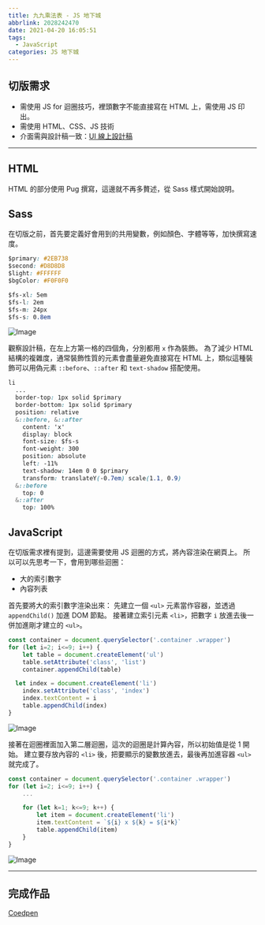 ```yaml
---
title: 九九乘法表 - JS 地下城
abbrlink: 2028242470
date: 2021-04-20 16:05:51
tags:
  - JavaScript
categories: JS 地下城
---
```

## 切版需求
* 需使用 JS for 迴圈技巧，裡頭數字不能直接寫在 HTML 上，需使用 JS 印出。
* 需使用 HTML、CSS、JS 技術
* 介面需與設計稿一致：[UI 線上設計稿](https://xd.adobe.com/spec/256981fc-ef65-4d9b-773c-45d8ef0353c6-5358/screen/50fba855-bde7-4771-b73c-3fd839418cf0/specs/)

<!--more-->

---
## HTML
HTML 的部分使用 Pug 撰寫，這邊就不再多贅述，從 Sass 樣式開始說明。
## Sass
在切版之前，首先要定義好會用到的共用變數，例如顏色、字體等等，加快撰寫速度。
```css
$primary: #2EB738
$second: #D8D8D8
$light: #FFFFFF
$bgColor: #F0F0F0

$fs-xl: 5em
$fs-l: 2em
$fs-m: 24px
$fs-s: 0.8em
```

![Image](https://i.imgur.com/0x9i804.png?300x)

觀察設計稿，在左上方第一格的四個角，分別都用 `x` 作為裝飾。
為了減少 HTML 結構的複雜度，通常裝飾性質的元素會盡量避免直接寫在 HTML 上，類似這種裝飾可以用偽元素 `::before`、`::after` 和 `text-shadow` 搭配使用。
```css
li
  ...
  border-top: 1px solid $primary
  border-bottom: 1px solid $primary
  position: relative
  &::before, &::after
    content: 'x'
    display: block
    font-size: $fs-s
    font-weight: 300
    position: absolute
    left: -11%
    text-shadow: 14em 0 0 $primary
    transform: translateY(-0.7em) scale(1.1, 0.9)
  &::before
    top: 0
  &::after
    top: 100%
```

## JavaScript
在切版需求裡有提到，這邊需要使用 JS 迴圈的方式，將內容渲染在網頁上。
所以可以先思考一下，會用到哪些迴圈：
* 大的索引數字
* 內容列表

首先要將大的索引數字渲染出來：
先建立一個 `<ul>` 元素當作容器，並透過 `appendChild()` 加進 DOM 節點。
接著建立索引元素 `<li>`，把數字 `i` 放進去後一併加進剛才建立的 `<ul>`。
```javascript
const container = document.querySelector('.container .wrapper')
for (let i=2; i<=9; i++) {
	let table = document.createElement('ul')
	table.setAttribute('class', 'list')
	container.appendChild(table)

  let index = document.createElement('li')
	index.setAttribute('class', 'index')
	index.textContent = i
	table.appendChild(index)
}
```
![Image](https://i.imgur.com/g0Ukoxp.png?70)

接著在迴圈裡面加入第二層迴圈，這次的迴圈是計算內容，所以初始值是從 1 開始。
建立要存放內容的 `<li>` 後，把要顯示的變數放進去，最後再加進容器 `<ul>` 就完成了。
```javascript
const container = document.querySelector('.container .wrapper')
for (let i=2; i<=9; i++) {
	...

	for (let k=1; k<=9; k++) {
		let item = document.createElement('li')
		item.textContent = `${i} x ${k} = ${i*k}`
		table.appendChild(item)
	}
}
```
![Image](https://i.imgur.com/vJFcelW.png?70)

---
## 完成作品
[Coedpen](https://codepen.io/ericadu/pen/yLgRNbM)